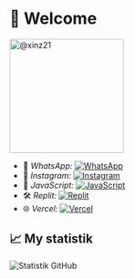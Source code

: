 # 👋 Welcome
<a href="https://github.com/xinz21">
<img src="https://camo.githubusercontent.com/https://files.catbox.moe/vhv1xp.jpg" width="200" alt="@xinz21">
</a>

- 📱 *WhatsApp:* [![WhatsApp](https://img.shields.io/badge/WhatsApp-25D366?style=flat&logo=whatsapp&logoColor=white)](https://wa.me/6288802101736)
- 📸 *Instagram:* [![Instagram](https://img.shields.io/badge/Instagram-E4405F?style=flat&logo=instagram&logoColor=white)](https://www.instagram.com/takashiizuki0/)
- 💬 *JavaScript:* [![JavaScript](https://img.shields.io/badge/JavaScript-F7DF1E?style=flat&logo=javascript&logoColor=black)](https://www.javascript.com/)
- 🛠️ *Replit:* [![Replit](https://img.shields.io/badge/Replit-667881?style=flat&logo=replit&logoColor=white)](https://replit.com/@lanzx20])
- 🌐 *Vercel:* [![Vercel](https://img.shields.io/badge/Vercel-000000?style=flat&logo=vercel&logoColor=white)](https://vercel.com/[username_Vercel_kamu])

## 📈 My statistik
![Statistik GitHub](https://github-readme-stats.vercel.app/api?username=xinz21&show_icons=true&theme=radical)
